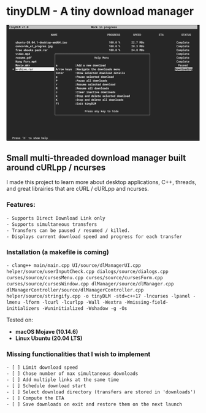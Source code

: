 # tinyDLM - A tiny download manager

![tinyDLM](/imgs/screenshot.jpg)

## Small multi-threaded download manager built around cURLpp / ncurses 

I made this project to learn more about desktop applications, C++, threads, and great librairies that are cURL /
cURLpp and ncurses.

### Features:
    - Supports Direct Download Link only 
    - Supports simultaneous transfers  
    - Transfers can be paused / resumed / killed.
    - Displays current download speed and progress for each transfer  

### Installation (a makefile is coming) 
    - clang++ main/main.cpp UI/source/dlManagerUI.cpp helper/source/userInputCheck.cpp dialogs/source/dialogs.cpp curses/source/cursesMenu.cpp curses/source/cursesForm.cpp curses/source/cursesWindow.cpp dlManager/source/dlManager.cpp dlManagerController/source/dlManagerController.cpp helper/source/stringify.cpp -o tinyDLM -std=c++17 -lncurses -lpanel -lmenu -lform -lcurl -lcurlpp -Wall -Wextra -Wmissing-field-initializers -Wuninitialized -Wshadow -g -Os

Tested on: 
- **macOS Mojave (10.14.6)** 
- **Linux Ubuntu (20.04 LTS)**

### Missing functionalities that I wish to implement
    
    - [ ] Limit download speed  
    - [ ] Chose number of max simultaneous downloads  
    - [ ] Add multiple links at the same time  
    - [ ] Schedule download start  
    - [ ] Select download directory (transfers are stored in 'downloads')  
    - [ ] Compute the ETA  
    - [ ] Save downloads on exit and restore them on the next launch  



